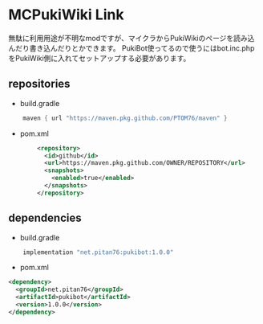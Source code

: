 # MCPukiWiki Link
無駄に利用用途が不明なmodですが、マイクラからPukiWikiのページを読み込んだり書き込んだりとかできます。
PukiBot使ってるので使うにはbot.inc.phpをPukiWiki側に入れてセットアップする必要があります。

## repositories
- build.gradle
```build.gradle
    maven { url "https://maven.pkg.github.com/PTOM76/maven" }
```

- pom.xml
```pom.xml
        <repository>
          <id>github</id>
          <url>https://maven.pkg.github.com/OWNER/REPOSITORY</url>
          <snapshots>
            <enabled>true</enabled>
          </snapshots>
        </repository>
```

## dependencies
- build.gradle
```build.gradle
    implementation "net.pitan76:pukibot:1.0.0"
```

- pom.xml
```pom.xml
<dependency>
  <groupId>net.pitan76</groupId>
  <artifactId>pukibot</artifactId>
  <version>1.0.0</version>
</dependency>
```
